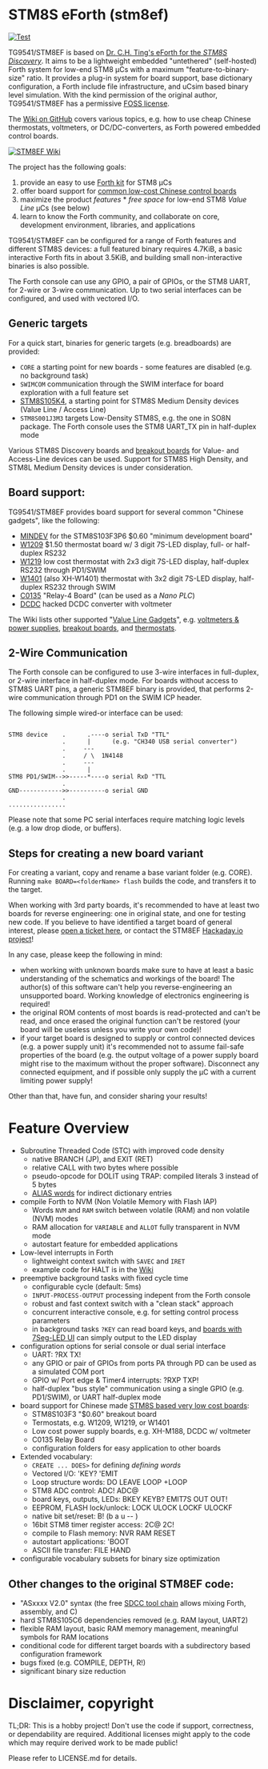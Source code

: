 # STM8S eForth (stm8ef)

[![Test](https://travis-ci.org/TG9541/stm8ef.svg)](https://travis-ci.org/TG9541/stm8ef)

TG9541/STM8EF is based on [Dr. C.H. Ting's eForth for the *STM8S Discovery*](http://www.forth.org/svfig/kk/07-2010.html). It aims to be a lightweight embedded "untethered" (self-hosted) Forth system for low-end STM8 µCs with a maximum "feature-to-binary-size" ratio. It provides a plug-in system for board support, base dictionary configuration, a Forth include file infrastructure, and uCsim based binary level simulation. With the kind permission of the original author, TG9541/STM8EF has a permissive [FOSS license](https://github.com/TG9541/stm8ef/blob/master/LICENSE.md).

The [Wiki on GitHub](https://github.com/TG9541/stm8ef/wiki) covers various topics, e.g. how to use cheap Chinese thermostats, voltmeters, or DC/DC-converters, as Forth powered embedded control boards.

[![STM8EF Wiki](https://user-images.githubusercontent.com/5466977/28994765-3267d78c-79d6-11e7-927f-91751cd402db.jpg)](https://github.com/TG9541/stm8ef/wiki)

The project has the following goals:

1. provide an easy to use [Forth kit](https://github.com/TG9541/stm8ef/wiki/STM8S-eForth-Programming) for STM8 µCs
2. offer board support for [common low-cost Chinese control boards](https://github.com/TG9541/stm8ef/wiki/STM8S-Value-Line-Gadgets)
3. maximize the product *features* * *free space* for low-end STM8 *Value Line* µCs (see below)
4. learn to know the Forth community, and collaborate on core, development environment, libraries, and applications

TG9541/STM8EF can be configured for a range of Forth features and different STM8S devices: a full featured binary requires 4.7KiB, a basic interactive Forth fits in about 3.5KiB, and building small non-interactive binaries is also possible.

The Forth console can use any GPIO, a pair of GPIOs, or the STM8 UART, for 2-wire or 3-wire communication. Up to two serial interfaces can be configured, and used with vectored I/O.

## Generic targets

For a quick start, binaries for generic targets (e.g. breadboards) are provided:

* `CORE` a starting point for new boards - some features are disabled (e.g. no background task)
* `SWIMCOM` communication through the SWIM interface for board exploration with a full feature set
* [STM8S105K4](https://github.com/TG9541/stm8ef/tree/master/STM8S105K4), a starting point for STM8S Medium Density devices (Value Line / Access Line)
* `STM8S001J3M3` targets Low-Density STM8S, e.g. the one in SO8N package. The Forth console uses the STM8 UART_TX pin in half-duplex mode

Various STM8S Discovery boards and [breakout boards](https://github.com/TG9541/stm8ef/wiki/Breakout-Boards) for Value- and Access-Line devices can be used. Support for STM8S High Density, and STM8L Medium Density devices is under consideration.

## Board support:

TG9541/STM8EF provides board support for several common "Chinese gadgets", like the following:

* [MINDEV](https://github.com/TG9541/stm8ef/wiki/Breakout-Boards) for the STM8S103F3P6 $0.60 "minimum development board"
* [W1209](https://github.com/TG9541/stm8ef/wiki/Board-W1209) $1.50 thermostat board w/ 3 digit 7S-LED display, full- or half-duplex RS232
* [W1219](https://github.com/TG9541/stm8ef/wiki/Board-W1219) low cost thermostat with 2x3 digit 7S-LED display, half-duplex RS232 through PD1/SWIM
* [W1401](https://github.com/TG9541/stm8ef/wiki/Board-W1401) (also XH-W1401) thermostat with 3x2 digit 7S-LED display, half-duplex RS232 through SWIM
* [C0135](https://github.com/TG9541/stm8ef/wiki/Board-C0135) "Relay-4 Board" (can be used as a *Nano PLC*)
* [DCDC](https://github.com/TG9541/stm8ef/wiki/Board-CN2596) hacked DCDC converter with voltmeter

The Wiki lists other supported "[Value Line Gadgets](https://github.com/TG9541/stm8ef/wiki/STM8S-Value-Line-Gadgets)", e.g. [voltmeters & power supplies](https://github.com/TG9541/stm8ef/wiki/STM8S-Value-Line-Gadgets#voltmeters-and-power-supplies), [breakout boards](https://github.com/TG9541/stm8ef/wiki/Breakout-Boards), and [thermostats](https://github.com/TG9541/stm8ef/wiki/STM8S-Value-Line-Gadgets#thermostats).

## 2-Wire Communication

The Forth console can be configured to use 3-wire interfaces in full-duplex, or 2-wire interface in half-duplex mode. For boards without access to STM8S UART pins, a generic STM8EF binary is provided, that performs 2-wire communication through PD1 on the SWIM ICP header.

The following simple wired-or interface can be used:

```

STM8 device    .      .----o serial TxD "TTL"
               .      |      (e.g. "CH340 USB serial converter")
               .     ---
               .     / \  1N4148
               .     ---
               .      |
STM8 PD1/SWIM-->>-----*----o serial RxD "TTL
               .
GND------------>>----------o serial GND
               .
................
```
Please note that some PC serial interfaces require matching logic levels (e.g. a low drop diode, or buffers).

## Steps for creating a new board variant

For creating a variant, copy and rename a base variant folder (e.g. CORE). Running `make BOARD=<folderName> flash` builds the code, and transfers it to the target.

When working with 3rd party boards, it's recommended to have at least two boards for reverse engineering: one in original state, and one for testing new code. If you believe to have identified a target board of general interest, please [open a ticket here](https://github.com/TG9541/stm8ef/issues), or contact the STM8EF [Hackaday.io project](https://hackaday.io/project/16097-eforth-for-cheap-stm8s-value-line-gadgets)!

In any case, please keep the following in mind:

* when working with unknown boards make sure to have at least a basic understanding of the schematics and workings of the board! The author(s) of this software can't help you reverse-engineering an unsupported board. Working knowledge of electronics engineering is required!
* the original ROM contents of most boards is read-protected and can't be read, and once erased the original function can't be restored (your board will be useless unless you write your own code)!
* if your target board is designed to supply or control connected devices (e.g. a power supply unit) it's recommended not to assume fail-safe properties of the board (e.g. the output voltage of a power supply board might rise to the maximum without the proper software). Disconnect any connected equipment, and if possible only supply the µC with a current limiting power supply!

Other than that, have fun, and consider sharing your results!

# Feature Overview

* Subroutine Threaded Code (STC) with improved code density
  * native BRANCH (JP), and EXIT (RET)
  * relative CALL with two bytes where possible
  * pseudo-opcode for DOLIT using TRAP: compiled literals 3 instead of 5 bytes
  * [ALIAS words](https://github.com/TG9541/stm8ef/wiki/STM8S-eForth-Alias-Words) for indirect dictionary entries
* compile Forth to NVM (Non Volatile Memory with Flash IAP)
  * Words `NVM` and `RAM` switch between volatile (RAM) and non volatile (NVM) modes
  * RAM allocation for `VARIABLE` and `ALLOT` fully transparent in NVM mode
  * autostart feature for embedded applications
* Low-level interrupts in Forth
  * lightweight context switch with `SAVEC` and `IRET`
  * example code for HALT is in the [Wiki](https://github.com/TG9541/stm8ef/wiki/STM8S-eForth-Programming#low-level-interrupts-in-forth)
* preemptive background tasks with fixed cycle time
  * configurable cycle (default: 5ms)
  * `INPUT-PROCESS-OUTPUT` processing indepent from the Forth console
  * robust and fast context switch with a "clean stack" approach
  * concurrent interactive console, e.g. for setting control process parameters
  * in background tasks `?KEY` can read board keys, and [boards with 7Seg-LED UI](https://github.com/TG9541/stm8ef/wiki/eForth-Background-Task) can simply output to the LED display
* configuration options for serial console or dual serial interface
  * UART: ?RX TX!
  * any GPIO or pair of GPIOs from ports PA through PD can be used as a simulated COM port
  * GPIO w/ Port edge & Timer4 interrupts: ?RXP TXP!
  * half-duplex "bus style" communication using a single GPIO (e.g. PD1/SWIM), or UART half-duplex mode
* board support for Chinese made [STM8S based very low cost boards][WG1]:
  * STM8S103F3 "$0.60" breakout board
  * Termostats, e.g. W1209, W1219, or W1401
  * Low cost power supply boards, e.g. XH-M188, DCDC w/ voltmeter
  * C0135 Relay Board
  * configuration folders for easy application to other boards
* Extended vocabulary:
  * `CREATE ... DOES>` for defining *defining words*
  * Vectored I/O: 'KEY? 'EMIT
  * Loop structure words: DO LEAVE LOOP +LOOP
  * STM8 ADC control: ADC! ADC@
  * board keys, outputs, LEDs: BKEY KEYB? EMIT7S OUT OUT!
  * EEPROM, FLASH lock/unlock: LOCK ULOCK LOCKF ULOCKF
  * native bit set/reset: B! (b a u -- )
  * 16bit STM8 timer register access: 2C@ 2C!
  * compile to Flash memory: NVR RAM RESET
  * autostart applications: 'BOOT
  * ASCII file transfer: FILE HAND
* configurable vocabulary subsets for binary size optimization

## Other changes to the original STM8EF code:

* "ASxxxx V2.0" syntax (the free [SDCC tool chain](http://sdcc.sourceforge.net/) allows mixing Forth, assembly, and C)
* hard STM8S105C6 dependencies removed (e.g. RAM layout, UART2)
* flexible RAM layout, basic RAM memory management, meaningful symbols for RAM locations
* conditional code for different target boards with a subdirectory based configuration framework
* bugs fixed (e.g. COMPILE, DEPTH, R!)
* significant binary size reduction

# Disclaimer, copyright

TL;DR: This is a hobby project! Don't use the code if support, correctness, or dependability are required. Additional licenses might apply to the code which may require derived work to be made public!

Please refer to LICENSE.md for details.

[WG1]: https://github.com/TG9541/stm8ef/wiki/STM8S-Value-Line-Gadgets

